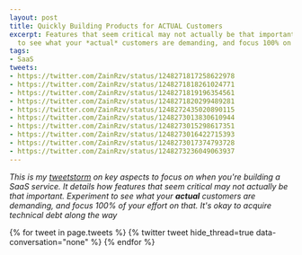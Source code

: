```yaml
---
layout: post
title: Quickly Building Products for ACTUAL Customers
excerpt: Features that seem critical may not actually be that important.  Experiment
  to see what your *actual* customers are demanding, and focus 100% on that.
tags:
- SaaS
tweets:
- https://twitter.com/ZainRzv/status/1248271817258622978
- https://twitter.com/ZainRzv/status/1248271818261024771
- https://twitter.com/ZainRzv/status/1248271819196354561
- https://twitter.com/ZainRzv/status/1248271820299489281
- https://twitter.com/ZainRzv/status/1248272435020890115
- https://twitter.com/ZainRzv/status/1248273013830610944
- https://twitter.com/ZainRzv/status/1248273015298617351
- https://twitter.com/ZainRzv/status/1248273016422715393
- https://twitter.com/ZainRzv/status/1248273017374793728
- https://twitter.com/ZainRzv/status/1248273236049063937
---
```

_This is my_ [_tweetstorm_](https://twitter.com/ZainRzv/status/1248271817258622978) _on key aspects to focus on when you're building a SaaS service. It details how features that seem critical may not actually be that important.  Experiment to see what your **actual** customers are demanding, and focus 100% of your effort on that. It's okay to acquire technical debt along the way_

 
{% for tweet in page.tweets %}
  {% twitter tweet hide_thread=true  data-conversation="none" %}
{% endfor %}
